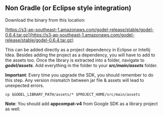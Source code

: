 ## Non Gradle (or Eclipse style integration)

Download the binary from this location:

[https://s3-ap-southeast-1.amazonaws.com/godel-release/stable/godel-0.6.4.tar.gz](https://s3-ap-southeast-1.amazonaws.com/godel-release/stable/godel-0.6.4.tar.gz)


This can be added directly as a project dependency in Eclipse or Intellij Idea. Besides adding  the project as a dependency, you will have to add to the assets too. Once the library is extracted into a folder, navigate to ***godel/assets***. Add everything in the folder to your ***src/main/assets*** folder.

**Important**: Every time you upgrade the SDK, you should remember to do this step. Any version mismatch between jar file & assets will lead to unexpected errors.

```
cp $GODEL_LIBRARY_PATH/assets/* $PROJECT_HOME/src/main/assets
```

**Note**: You should add **appcompat-v4** from Google SDK as a library project as well.
